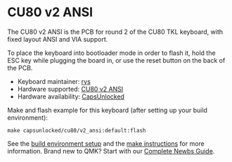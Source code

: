 # CU80 v2 ANSI

The CU80 v2 ANSI is the PCB for round 2 of the CU80 TKL keyboard, with fixed layout ANSI and VIA support.

To place the keyboard into bootloader mode in order to flash it, hold the ESC key while plugging the board in, or use the reset button on the back of the PCB.

* Keyboard maintainer: [rys](https://github.com/rys)
* Hardware supported: [CU80 v2 ANSI](https://imgur.com/gOWpJqe)
* Hardware availability: [CapsUnlocked](https://caps-unlocked.com/cu80-round-2/)

Make and flash example for this keyboard (after setting up your build environment):

    make capsunlocked/cu80/v2_ansi:default:flash
    
See the [build environment setup](https://docs.qmk.fm/#/getting_started_build_tools) and the [make instructions](https://docs.qmk.fm/#/getting_started_make_guide) for more information. Brand new to QMK? Start with our [Complete Newbs Guide](https://docs.qmk.fm/#/newbs).
